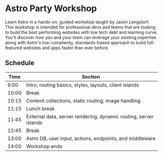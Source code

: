 # Astro Party Workshop

Learn Astro in a hands-on, guided workshop taught by Jason Lengstorf. This workshop is intended for professional devs and teams that are looking to build the best performing websites with low tech debt and learning curve. You'll discover how you and your team can leverage your existing expertise along with Astro's low-complexity, standards-based approach to build full-featured websites and apps faster than ever before.

## Schedule

Time  | Section
----- | -------
 9:00 | Intro, routing basics, styles, layouts, client islands
10:00 | Break
10:15 | Content collections, static routing, image handling
11:15 | Lunch break
11:45 | External data, server rendering, dynamic routing, server islands
12:45 | Break
13:00 | Astro DB, user input, actions, endpoints, and middleware
14:00 | Workshop ends
